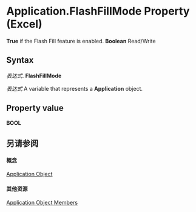 
# Application.FlashFillMode Property (Excel)

 **True** if the Flash Fill feature is enabled. **Boolean** Read/Write


## Syntax

 _表达式_. **FlashFillMode**

 _表达式_ A variable that represents a **Application** object.


## Property value

 **BOOL**


## 另请参阅


#### 概念


[Application Object](19b73597-5cf9-4f56-8227-b5211f657f6f.md)
#### 其他资源


[Application Object Members](http://msdn.microsoft.com/library/4cb9ca42-8d07-cc9c-2d80-4eb9a5921e1e%28Office.15%29.aspx)